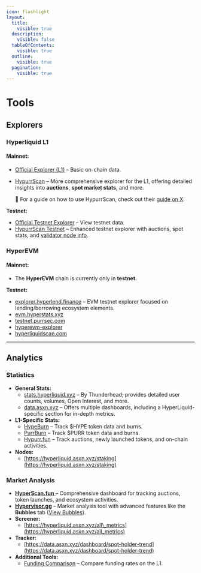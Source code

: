 ```yaml
---
icon: flashlight
layout:
  title:
    visible: true
  description:
    visible: false
  tableOfContents:
    visible: true
  outline:
    visible: true
  pagination:
    visible: true
---
```


# Tools

## Explorers

### Hyperliquid L1

#### **Mainnet:**

* [Official Explorer (L1)](https://app.hyperliquid.xyz/explorer) – Basic on-chain data.
*   [HypurrScan](https://hypurrscan.io/) – More comprehensive explorer for the L1, offering detailed insights into **auctions**, **spot market stats**, and more.

    📖 For a guide on how to use HypurrScan, check out their [guide on X](https://x.com/HypurrScan/status/1826398417641463842).

**Testnet:**

* [Official Testnet Explorer](https://app.hyperliquid-testnet.xyz/explorer) – View testnet data.
* [HypurrScan Testnet](https://testnet.hypurrscan.io/) – Enhanced testnet explorer with auctions, spot stats, and [validator node info](https://testnet.hypurrscan.io/staking).

### HyperEVM

#### **Mainnet:**

* The **HyperEVM** chain is currently only in **testnet.**

**Testnet:**

* [explorer.hyperlend.finance](https://explorer.hyperlend.finance/) – EVM testnet explorer focused on lending/borrowing ecosystem elements.
* [evm.hyperstats.xyz](https://evm.hyperstats.xyz/)
* [testnet.purrsec.com](https://testnet.purrsec.com/)
* [hyperevm-explorer](https://hyperevm-explorer.vercel.app/)
* [hyperliquidscan.com](https://www.hyperliquidscan.com/)

***

## Analytics

### Statistics

* **General Stats:**
  * [stats.hyperliquid.xyz](https://stats.hyperliquid.xyz/) – By Thunderhead; provides detailed user counts, volumes, Open Interest, and more.
  * [data.asxn.xyz](https://data.asxn.xyz/)  – Offers multiple dashboards, including a HyperLiquid-specific section for in-depth metrics.
* **L1-Specific Stats:**
  * [HypeBurn](https://www.hypeburn.fun/leaderboard) – Track $HYPE token data and burns.
  * [PurrBurn](https://www.purrburn.fun/) – Track $PURR token data and burns.
  * [Hypurr.fun](https://app.hypurr.fun/) – Track auctions, newly launched tokens, and on-chain activities.
* **Nodes:**
  * [https://hyperliquid.asxn.xyz/staking](https://hyperliquid.asxn.xyz/staking)

### Market Analysis

* [**HyperScan.fun** ](https://hyperscan.fun/)– Comprehensive dashboard for tracking auctions, token launches, and ecosystem activities.
* [**Hypervisor.gg**](https://hypervisor.gg/dashboard) – Market analysis tool with advanced features like the **Bubbles** tab ([View Bubbles](https://hypervisor.gg/bubbles)).
* **Screener:**
  * [https://hyperliquid.asxn.xyz/all\_metrics](https://hyperliquid.asxn.xyz/all_metrics)
* **Tracker:**
  * [https://data.asxn.xyz/dashboard/spot-holder-trend](https://data.asxn.xyz/dashboard/spot-holder-trend)
* **Additional Tools:**
  * [Funding Comparison](https://app.hyperliquid.xyz/fundingComparison) – Compare funding rates on the L1.



